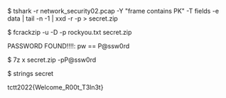 $ tshark -r network_security02.pcap -Y "frame contains PK" -T fields -e data | tail -n -1 | xxd -r -p > secret.zip

$ fcrackzip -u -D -p rockyou.txt secret.zip

PASSWORD FOUND!!!!: pw == P@ssw0rd

$ 7z x secret.zip -pP@ssw0rd

$ strings secret

tctt2022{Welcome_R00t_T3ln3t}
